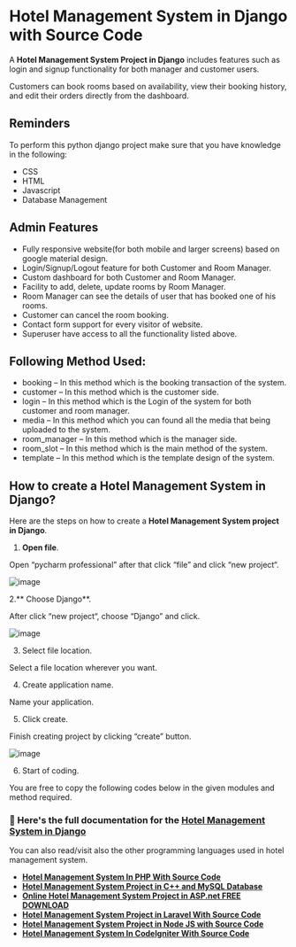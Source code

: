 # Hotel Management System in Django with Source Code
A **Hotel Management System Project in Django** includes features such as login and signup functionality for both manager and customer users. 

Customers can book rooms based on availability, view their booking history, and edit their orders directly from the dashboard.

## Reminders

To perform this python django project make sure that you have knowledge in the following:

* CSS
* HTML
* Javascript
* Database Management

## Admin Features

* Fully responsive website(for both mobile and larger screens) based on google material design.
* Login/Signup/Logout feature for both Customer and Room Manager.
* Custom dashboard for both Customer and Room Manager.
* Facility to add, delete, update rooms by Room Manager.
* Room Manager can see the details of user that has booked one of his rooms.
* Customer can cancel the room booking.
* Contact form support for every visitor of website.
* Superuser have access to all the functionality listed above.

## Following Method Used:

* booking – In this method which is the booking transaction of the system.
* customer – In this method which is the customer side.
* login – In this method which is the Login of the system for both customer and room manager.
* media – In this method which you can found all the media that being uploaded to the system.
* room_manager – In this method which is the manager side.
* room_slot – In this method which is the main method of the system.
* template – In this method which is the template design of the system.

## How to create a Hotel Management System in Django?
Here are the steps on how to create a **Hotel Management System project in Django**.

1. **Open file**.

Open “pycharm professional” after that click “file” and click “new project“.

![image](https://github.com/user-attachments/assets/507e1156-5e13-4d4d-a9ad-d9b07ee25e5c)

2.** Choose Django**.

After click “new project“, choose “Django” and click.

![image](https://github.com/user-attachments/assets/768bc4fb-13f2-4696-9ac4-5d8e99153e06)

3. Select file location.

Select a file location wherever you want.

4. Create application name.

Name your application.

5. Click create.

Finish creating project by clicking “create” button.

![image](https://github.com/user-attachments/assets/c374f23e-9a5c-456a-8901-2f747ef89642)

6. Start of coding.

You are free to copy the following codes below in the given modules and method required.


### 📌 Here's the full documentation for the [Hotel Management System in Django](https://itsourcecode.com/free-projects/python-projects/django-hotel-management-system-with-source-code/)

You can also read/visit also the other programming languages used in hotel management system.

* **[Hotel Management System In PHP With Source Code](https://itsourcecode.com/free-projects/php-project/hotel-management-system-in-php-with-source-code/)**
* **[Hotel Management System Project in C++ and MySQL Database](https://itsourcecode.com/free-projects/cplusplus-projects/hotel-management-system-project-in-c-and-mysql-database/)**
* **[Online Hotel Management System Project in ASP.net FREE DOWNLOAD](https://itsourcecode.com/free-projects/asp/online-hotel-management-system-project-in-asp-net-free-download/)**
* **[Hotel Management System Project in Laravel With Source Code](https://itsourcecode.com/free-projects/php-project/hotel-management-system-project-in-laravel-with-source-code/)**
* **[Hotel Management System Project in Node JS with Source Code](https://itsourcecode.com/nodejs-projects/hotel-management-system-project-in-node-js-with-source-code/)**
* **[Hotel Management System In CodeIgniter With Source Code](https://itsourcecode.com/free-projects/php-project/hotel-management-system-in-codeigniter-with-source-code/)**
